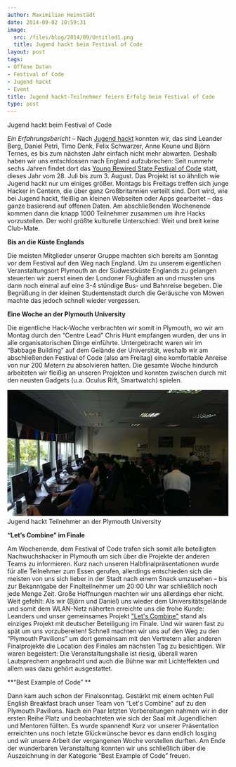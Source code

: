 ```yaml
---
author: Maximilian Heimstädt
date: 2014-09-02 10:59:31
image:
  src: /files/blog/2014/09/Untitled1.png
  title: Jugend hackt beim Festival of Code
layout: post
tags:
- Offene Daten
- Festival of Code
- Jugend hackt
- Event
title: Jugend hackt-Teilnehmer feiern Erfolg beim Festival of Code
type: post
---
```


 Jugend hackt beim Festival of Code

_Ein Erfahrungsbericht_ – Nach [Jugend hackt](http://jugendhackt.de/) konnten wir, das sind Leander Berg, Daniel Petri, Timo Denk, Felix Schwarzer, Anne Keune und Björn Ternes, es bis zum nächsten Jahr einfach nicht mehr abwarten. Deshalb haben wir uns entschlossen nach England aufzubrechen: Seit nunmehr sechs Jahren findet dort das [Young Rewired State Festival of Code](https://youngrewiredstate.org/festival-of-code) statt, dieses Jahr vom 28. Juli bis zum 3. August. Das Projekt ist so ähnlich wie Jugend hackt nur um einiges größer. Montags bis Freitags treffen sich junge Hacker in Centern, die über ganz Großbritannien verteilt sind. Dort wird, wie bei Jugend hackt, fleißig an kleinen Webseiten oder Apps gearbeitet – das ganze basierend auf offenen Daten. Am abschließenden Wochenende kommen dann die knapp 1000 Teilnehmer zusammen um ihre Hacks vorzustellen. Der wohl größte kulturelle Unterschied: Weit und breit keine Club-Mate.

**Bis an die Küste Englands**

Die meisten Mitglieder unserer Gruppe machten sich bereits am Sonntag vor dem Festival auf den Weg nach England. Um zu unserem eigentlichen Veranstaltungsort Plymouth an der Südwestküste Englands zu gelangen steuerten wir zuerst einen der Londoner Flughäfen an und mussten uns dann noch einmal auf eine 3-4 stündige Bus- und Bahnreise begeben. Die Begrüßung in der kleinen Studentenstadt durch die Geräusche von Möwen machte das jedoch schnell wieder vergessen.

**Eine Woche an der Plymouth University**

Die eigentliche Hack-Woche verbrachten wir somit in Plymouth, wo wir am Montag durch den “Centre Lead” Chris Hunt empfangen wurden, der uns in alle organisatorischen Dinge einführte. Untergebracht waren wir im “Babbage Building” auf dem Gelände der Universität, weshalb wir am abschließenden Festival of Code (also am Freitag) eine komfortable Anreise von nur 200 Metern zu absolvieren hatten. Die gesamte Woche hindurch arbeiteten wir fleißig an unseren Projekten und konnten zwischen durch mit den neusten Gadgets (u.a. Oculus Rift, Smartwatch) spielen.

![Jugend hackt Teilnehmer an der Plymouth University](/files/blog/2014/09/Untitled.png) Jugend hackt Teilnehmer an der Plymouth University

**“Let’s Combine” im Finale**

Am Wochenende, dem Festival of Code trafen sich somit alle beteiligten Nachwuchshacker in Plymouth um sich über die Projekte der anderen Teams zu informieren. Kurz nach unseren Halbfinalpräsentationen wurde für alle Teilnehmer zum Essen gerufen, allerdings entschieden sich die meisten von uns sich lieber in der Stadt nach einem Snack umzusehen – bis zur Bekanntgabe der Finalteilnehmer um 20:00 Uhr war schließlich noch jede Menge Zeit. Große Hoffnungen machten wir uns allerdings eher nicht. Weit gefehlt: Als wir (Björn und Daniel) uns wieder dem Universitätsgelände und somit dem WLAN-Netz näherten erreichte uns die frohe Kunde: Leanders und unser gemeinsames Projekt ["Let's Combine"](http://hacks.youngrewiredstate.org/events/FOC2014/let-s-combine) stand als einziges Projekt mit deutscher Beteiligung im Finale. Und wir waren fast zu spät um uns vorzubereiten! Schnell machten wir uns auf den Weg zu den “Plymouth Pavilions” um dort gemeinsam mit den Vertretern aller anderen Finalprojekte die Location des Finales am nächsten Tag zu besichtigen. Wir waren begeistert: Die Veranstaltungshalle ist riesig, überall waren Lautsprechern angebracht und auch die Bühne war mit Lichteffekten und allem was dazu gehört ausgestattet.

**“Best Example of Code” **

Dann kam auch schon der Finalsonntag. Gestärkt mit einem echten Full English Breakfast brach unser Team von "Let's Combine" auf zu den Plymouth Pavilions. Nach ein Paar letzten Vorbereitungen nahmen wir in der ersten Reihe Platz und beobachteten wie sich der Saal mit Jugendlichen und Mentoren füllten. Es wurde spannend! Kurz vor unserer Präsentation erreichten uns noch letzte Glückwünsche bevor es dann endlich losging und wir unsere Arbeit der vergangenen Woche vorstellen durften. Am Ende der wunderbaren Veranstaltung konnten wir uns schließlich über die Auszeichnung in der Kategorie “Best Example of Code” freuen.